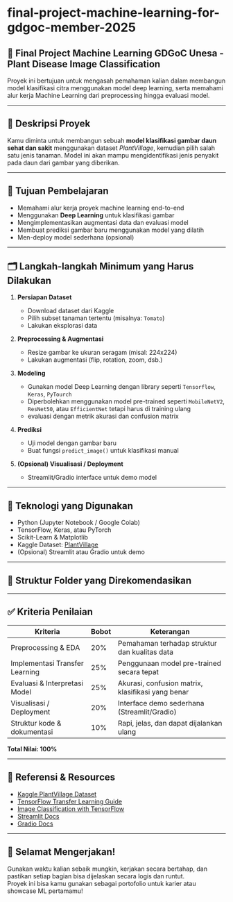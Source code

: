 # final-project-machine-learning-for-gdgoc-member-2025

## 🌿 Final Project Machine Learning GDGoC Unesa - Plant Disease Image Classification

Proyek ini bertujuan untuk mengasah pemahaman kalian dalam membangun model klasifikasi citra menggunakan model deep learning, serta memahami alur kerja Machine Learning dari preprocessing hingga evaluasi model.

---

## 📌 Deskripsi Proyek

Kamu diminta untuk membangun sebuah **model klasifikasi gambar daun sehat dan sakit** menggunakan dataset *PlantVillage*, kemudian pilih salah satu jenis tanaman. Model ini akan mampu mengidentifikasi jenis penyakit pada daun dari gambar yang diberikan.

---

## 🎯 Tujuan Pembelajaran

- Memahami alur kerja proyek machine learning end-to-end
- Menggunakan **Deep Learning** untuk klasifikasi gambar
- Mengimplementasikan augmentasi data dan evaluasi model
- Membuat prediksi gambar baru menggunakan model yang dilatih
- Men-deploy model sederhana (opsional)

---

## 🗂️ Langkah-langkah Minimum yang Harus Dilakukan

1. **Persiapan Dataset**
   - Download dataset dari Kaggle
   - Pilih subset tanaman tertentu (misalnya: `Tomato`)
   - Lakukan eksplorasi data

2. **Preprocessing & Augmentasi**
   - Resize gambar ke ukuran seragam (misal: 224x224)
   - Lakukan augmentasi (flip, rotation, zoom, dsb.)

3. **Modeling**
   - Gunakan model Deep Learning dengan library seperti `Tensorflow`, `Keras`, `PyTourch`
   - Diperbolehkan menggunakan model pre-trained seperti `MobileNetV2`, `ResNet50`, atau `EfficientNet`  tetapi harus di training ulang
   - evaluasi dengan metrik akurasi dan confusion matrix

4. **Prediksi**
   - Uji model dengan gambar baru
   - Buat fungsi `predict_image()` untuk klasifikasi manual

5. **(Opsional) Visualisasi / Deployment**
   - Streamlit/Gradio interface untuk demo model

---

## 🧰 Teknologi yang Digunakan

- Python (Jupyter Notebook / Google Colab)
- TensorFlow, Keras, atau PyTorch
- Scikit-Learn & Matplotlib
- Kaggle Dataset: [PlantVillage](https://www.kaggle.com/datasets/emmarex/plantdisease)
- (Opsional) Streamlit atau Gradio untuk demo

---

## 📁 Struktur Folder yang Direkomendasikan

---

## ✅ Kriteria Penilaian

| Kriteria                        | Bobot | Keterangan |
|--------------------------------|--------|------------|
| Preprocessing & EDA            | 20%    | Pemahaman terhadap struktur dan kualitas data |
| Implementasi Transfer Learning| 25%    | Penggunaan model pre-trained secara tepat |
| Evaluasi & Interpretasi Model  | 25%    | Akurasi, confusion matrix, klasifikasi yang benar |
| Visualisasi / Deployment       | 20%    | Interface demo sederhana (Streamlit/Gradio) |
| Struktur kode & dokumentasi    | 10%    | Rapi, jelas, dan dapat dijalankan ulang |

**Total Nilai: 100%**

---

## 🔗 Referensi & Resources

- [Kaggle PlantVillage Dataset](https://www.kaggle.com/datasets/emmarex/plantdisease)
- [TensorFlow Transfer Learning Guide](https://www.tensorflow.org/tutorials/images/transfer_learning)
- [Image Classification with TensorFlow](https://www.tensorflow.org/tutorials/images/classification)
- [Streamlit Docs](https://docs.streamlit.io/)
- [Gradio Docs](https://www.gradio.app/guides)

---

## 🌱 Selamat Mengerjakan!

Gunakan waktu kalian sebaik mungkin, kerjakan secara bertahap, dan pastikan setiap bagian bisa dijelaskan secara logis dan runtut.  
Proyek ini bisa kamu gunakan sebagai portofolio untuk karier atau showcase ML pertamamu!
